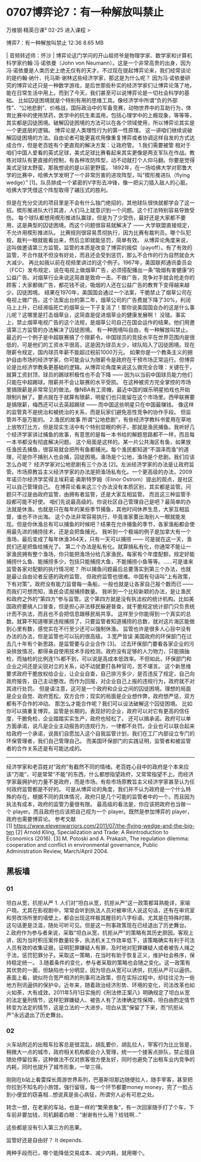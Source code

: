 # 0707博弈论7：有一种解放叫禁止


万维钢·精英日课³
02-25
进入课程 >

博弈7：有一种解放叫禁止
12:36 8.65 MB

| 音频转述师：怀沙 |
博弈论这门学问的开山祖师爷是物理学家、数学家和计算机科学家约翰·冯·诺依曼（John von Neumann）。这是一个非常高贵的出身，因为冯·诺依曼是人类历史上绝无仅有的天才。不过现在提起博弈论来，我们经常谈论的是约翰·纳什、托马斯·谢林这些经济学家，那这是为什么呢？
因为冯·诺依曼研究的博弈论还只是一种数学游戏，是后世那些朴实的经济学家们让博弈论落了地，能在日常生活中用上。而到了今天，我们甚至可以说博弈论是一切社会科学的基础。
比如囚徒困境就是个特别有用的思维工具。像经济学中所谓“负的外部性”、“公地悲剧”、价格战，国际政治中的军备竞赛，动物世界中的互助行为，体育比赛中的使用禁药，医学中的抗生素滥用，包括心理学中的上瘾现象，等等等，其实都是囚徒困境。破解囚徒困境的方法可以在各个领域使用，所以博弈论其实是一个更底层的逻辑。
博弈论是人类理性行为的第一性原理。
这一讲咱们继续说破解囚徒困境的方法。自由论者可能更喜欢用像重复博弈或者协调这样自发的方式达成合作，但是老百姓有个更直观的解决方案：让政府管。
1.我们需要被管
相对于咱们中国人爱看的英式足球，美式足球比赛看起来其实更像是两支军队在作战。教练对球队有更直接的控制，有各种攻防阵型，动不动就打个人仰马翻。你要是觉得美式足球太野蛮，那我想说的是以前更野蛮。
1892年，在一场哈佛大学对耶鲁大学的比赛中，哈佛大学发明了一个非常厉害的进攻阵型，叫“楔形推进队（flying wedge）” [1]。队员排成一个紧密的V字形去冲锋，像一把尖刀插入敌人的心脏。哈佛大学凭借这个阵型取得了碾压式的胜利。

但是在充分交流的项目里是不会有什么独门绝招的，其他球队很快就都学会了这一招。楔形推进队大行其道，人们马上就意识到一个问题。这个打法特别容易导致受伤。
每个球队都想用楔形推进队赢球，但是为了少受伤，最好还是大家都不要用，这是典型的囚徒困境。而这个问题很容易就解决了 —— 大学联盟直接规定，不允许用楔形推进队。
比赛规则很容易贯彻执行，因为比赛有裁判员。哪个队犯规，裁判一眼就能看出来，然后立即就能惩罚，简单有效。
从博弈论角度来说，这叫做邀请第三方监管。监管的本质是改变了博弈的报偿（payoff）。有了有效的监管，不合作就不但没有好处，而且还会受到惩罚，那么不合作的行为自然就会大大减少。
再比如我以前在视频里讲过的这个例子。1967年，美国联邦通讯委员会（FCC）发布规定，说在电视上做烟草广告，必须搭配播出一条“吸烟有害健康”的公益广告。对烟草行业来说这简直是致命一击。不做广告，竞争对手就会抢走你的顾客；大家都做广告，都花钱不说，吸烟的人还在公益广告的教育下变得越来越少。囚徒困境。
结果在1970年，美国国会通过一个法案，干脆禁止了烟草公司在电视上做广告。这个法案出台的第二年，烟草公司的广告费就下降了30%，利润马上上升，已经濒临死亡的烟草业一下子复活了！那你说美国国会办的这是什么事儿呢？这哪里是打击烟草业，这简直是促进烟草业的健康发展啊！
没错。事实上，禁止烟草电视广告的这个法规，是烟草公司自己在国会运作的结果。他们用邀请第三方监管的办法解决了囚徒困境。
有一种困境叫自由，有一种解放叫禁止。
最近的一个例子是中超联赛搞了个限薪令。中国球员的竞技水平在世界范围内是很低的，可是他们的工资水平很高，这是因为球员太少，球队陷入了囚徒困境。现在限薪令规定，国内球员年薪不能超过税前1000万元。
如果你是一个教条主义的拥护自由市场的经济学家，你可能会认为限薪令是政府在干预市场正常运行。但博弈论是比经济学教条更基础的逻辑。从博弈论角度来说这么做完全合理：关键在于，就算工资封顶，球员的踢球积极性也不会下降 —— 因为以当前中国球员能力他们只能在中超踢球。限薪并不会让联赛的水平受损。
在这种被资方完全掌控的市场里搞限薪是非常常见的做法。像NBA有工资帽，最近中国的娱乐明星拍戏也开始限制片酬了。要点就在于就算有限薪，明星们也只能留在这个市场里。西甲联赛要是搞限薪，梅西还可以去英超踢球 —— 而中国这些明星只在中国最赚钱。
像这样的监管真不是统治和被统治的关系，而是玩家们避免恶性竞争的协作手段。
但监管并不是万能的。
2.渔民的故事
所谓“公地悲剧”，有些经济学教科书爱用在草地上放牧打比方，但是现实生活中有个特别显眼的例子，那就是渔民捕鱼。我听好几个经济学家讲过捕鱼的故事，有意思的是每一本书给的解题思路都不一样，而且每一本书都没有彻底解决问题。
这个局面是这样的。某一片公共海区有鱼，如果放任渔民去捕鱼，很容易就会把所有鱼都捕光。每个渔民都知道“不涸泽而渔”的道理，可是你不捕别人也会捕，囚徒困境。渔场是个公地，渔场是个悲剧。我们应该怎么办呢？
经济学家对公地悲剧有三个办法 [2]。左派经济学家的办法是让政府监管。市场原教旨主义经济学家的办法是把渔场私有化。一个更高级的办法，2009年诺贝尔经济学奖得主埃莉诺·奥斯特罗姆（Elinor Ostrom）提出的观点，是社区可以自己管理自己。
在博弈论看来这三个办法没有本质区别，其实都是监管。问题只不过是由政府监管，由拥有者监管，还是大家互相监管。
而且这三种监管手段都可能不好使。
咱们先说最高级的。你说社区自己管理自己是吧？最简单的办法就是休渔。也就是只在每年的某些季节捕鱼，其他时间休养生息，大家互相监督，谁也不许出海。
这个办法非常容易执行，毕竟谁家要出海别人一眼就能发现。但是你休渔总有可以捕鱼的时候吧？结果在允许捕鱼的季节，各家渔船都会使用最先进的捕捞技术，还是会把鱼捕光。
我听到一个极端的例子是加拿大有一个渔场，最后变成了每年休渔364天，只有一天可以捕捞 —— 可是就在这一天，渔民们还是把鱼给捕光了。
第二个办法是私有化。就算搞私有化，你通常不能让一家渔民拥有整个渔场，你只能把渔场分给几家渔民。每家有个年度配额，规定好能捕捞什么鱼、能捕捞多少，包括只能捕捞大鱼，不能捕捞小鱼等等。……可是谁来监管各家对配额的执行情况呢？
所以捕鱼问题最后总要落实到第三个办法，也就是最让自由论者反感的政府监管。
但政府监管也很难。中国有句话叫“上有政策，下有对策”。政府没有能力监督每一条船，一般也就是让各家自己报个数而已 —— 而我们可想而知，渔民会谎报捕捞数量。
我听到一个比较新颖的办法，是让渔民和政府之外的“第四方”参与监管。这个第四方就是没有执法权的统计机构。比如美国政府要搞人口普查，但是担心非法移民躲避普查，就干脆规定统计部门只负责统计而不执法，而且也不会把信息跟移民局共享。
这样至少你能得到一个真实的总数。就算不知道哪家违规捕捞了，只要监管者知道捕捞的总数，就对这片海区能做到心里有数，感觉实在不行至少还可以强制休渔。
监管也许是很多人心目中没有办法的办法，但是监管也可以玩的很高级。
3.宽严皆误
美国政府的环保部门在过去几十年有个新思路，是监管要与企业合作 [3]。
过去环保部门要看各家企业的污染排放情况，都得亲自使用技术手段检测。政府没有足够的人力物力，只能搞抽检，而抽检的比例连1%都不到，可以说是高成本低效率。不但如此，环保部门和企业之间还是尖锐对立的关系，动不动就要打各种官司，苦不堪言。
这个新思维要求政府干脆放权给企业，让企业自查，自己排污多少，是否违反了规定，自己向政府报告，自己主动整改。而作为回报，对企业自己上报的违规行为，政府就不对其进行处罚。
但是请注意，这可是一个政府和企业之间的囚徒困境。理想的局面是企业自觉、政府宽松，双方合作；现实的局面是企业想作弊，政府想严惩，双方都有不合作的冲动。
那怎么才能合作呢？我们可以设法破解这个囚徒困境。
比如你可以搞重复博弈。监管是长期的。表现好的企业，政府可以对它有更高的信任度，干脆免检，企业踏踏实实生产，政府也轻松了。
还可以搞承诺。政府可以单方面承诺，说凡是企业主动报告的违规行为，一律都不处罚。企业也可以联合起来给政府一个承诺，说我们自愿加入这个自我监管计划，我们在工厂内部设立专门的环保管理者，我们自己管理自己。
而美国环保部门的实践证明，监管者和被监管者的合作关系还是有可能达成的。
***
经济学家和老百姓对“政府”有截然不同的情绪。老百姓心目中的政府是个本来应该“万能”，可是常常“不能”的东西，什么都想指望政府，又常常指望不上。而经济学家最拥护的力量不是政府，而是市场。有些市场原教旨主义经济学家甚至认为任何政府监管都是不好的。
可是从博弈论的角度，我们并不认为政府是一个什么特殊的存在。根据不同的具体情况，政府只是几个可能的监管者中的一个。而且因为执法有成本，政府的监管力量很有限。
最高级的看法是，你应该把政府也当做一个 player。而且政府也应该把自己视为一个 player。既然是参加博弈的 player，政府也需要博弈论。
参考文献
[1] https://www.elevenwarriors.com/2011/07/the-flying-wedge-and-the-big-ten
[2] Arnold Kling, Specialization and Trade: A Reintroduction to Economics (2016).
[3] M. Potoski and A. Prakash, The regulation dilemma: cooperation and conflict in environmental governance, Public Administration Review, March/April 2004.

## 黑板墙

### 01

坦白从宽，抗拒从严
1. 人们对“坦白从宽，抗拒从严”这一政策都耳熟能详，家喻户晓。尤其在影视剧中，常常会听到执法人员对被审讯人说这句话，还有在审讯室和劳改场所里的墙壁上，都会出现这样极其醒目的八字标语。尤其是在特殊时期，这句话更是泛滥，随处可听可见。但是这一刑事政策现在已经退出了历史舞台。
2.政府作为参与者来说，采取“坦白从宽，抗拒从严”的策略有其历史原因。客观上讲，因为当时积压案件数量较多，执法机关工作效率低下，该策略确实有利于司法人员有效的收集证据，证明犯罪嫌疑人有罪，及时地对犯罪嫌疑人或者被告人绳之于法，惩罚犯罪分子。采取这一策略，在当时有助于恢复正义，维护社会秩序，保持稳定统一。
3.随着条件的变化，参与者采取的策略也会随之变化。这一政策有其优势的一面，但缺陷也十分明显，因为坦白从宽可以诱供，抗拒从严可以逼供。表面上看，貌似符合宽严相济的刑事司法政策，但在实际过程中，却往往沦为一些地方刑讯逼供的保护伞。近年来，随着政治经济形势、环境的变化，司法改革也如火如荼，大有成效。2011年5月1日实施的《刑法修正案八》明确规定了坦白从宽的法定量刑情节，这样犯罪嫌疑人、被告人有了法律确定性保障，坦白由酌定情节转变为法定的情节，这是立法的一大进步。坦白从宽”保留了下来，而“抗拒从严”永远退出了历史舞台。

### 02

火车站附近的出租车拉客总是很混乱，胡乱要价，胡乱拉人，宰客行为比比皆是，稍微大一点的城市，政府相关机构都会介入管理，统一一个接客点排队，禁止擅自随处停留拉客，这种做法不仅对旅客很方便友好，同时也避免了出租车业内竞争的内耗，同时也提升了城市形象，一举三得。

刚刚在b站上看雷探长周游世界系列，巴基斯坦那边随便拉人，随手宰客，甚至把你拉到不知名的小旅馆，强行留宿，每一个环节都要money money，完了一脸占到小便宜的窃喜相…想说真是丧心病狂，所谓穷人必有可悲之处。

转念一想，在老家的车站，也是一样的“繁荣景象”，有一次回家随手打了个车，下车前非要加钱，司机翻着白眼：“谢谢有什么用？给钱啊…”

这些都是没有引入第三方的恶果。

监管好还是自由好？
It depends.

两种手段而已，哪个能降低交易成本、减少内耗，就用哪个。